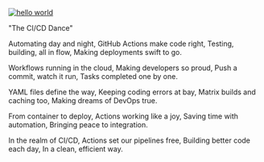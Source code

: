 [![hello world](https://github.com/junpuf/test-codebuild-runner/actions/workflows/hello_world.yaml/badge.svg)](https://github.com/junpuf/test-codebuild-runner/actions/workflows/hello_world.yaml)

"The CI/CD Dance"

Automating day and night, GitHub Actions make code right, Testing, building, all in flow, Making deployments swift to go.

Workflows running in the cloud, Making developers so proud, Push a commit, watch it run, Tasks completed one by one.

YAML files define the way, Keeping coding errors at bay, Matrix builds and caching too, Making dreams of DevOps true.

From container to deploy, Actions working like a joy, Saving time with automation, Bringing peace to integration.

In the realm of CI/CD, Actions set our pipelines free, Building better code each day, In a clean, efficient way.
    
